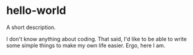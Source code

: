 # hello-world
A short description.

I don't know anything about coding. That said, I'd like to be able to write some simple things to make my own life easier. Ergo, here I am.
